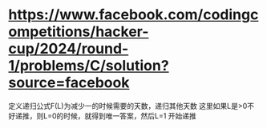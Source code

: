 
# https://www.facebook.com/codingcompetitions/hacker-cup/2024/round-1/problems/C/solution?source=facebook
定义递归公式F(L)为减少一的时候需要的天数，递归其他天数
这里如果L是>0不好递推，则L=0的时候，就得到唯一答案，然后L=1 开始递推